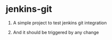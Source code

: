 # jenkins-git

1. A simple project to test jenkins git integration

2. And it should be triggered by any change
